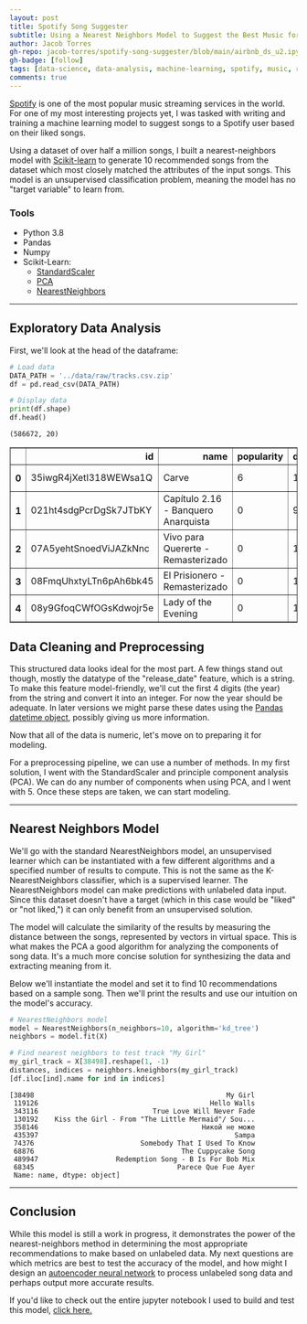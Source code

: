 ```yaml
---
layout: post
title: Spotify Song Suggester
subtitle: Using a Nearest Neighbors Model to Suggest the Best Music for Anyone
author: Jacob Torres
gh-repo: jacob-torres/spotify-song-suggester/blob/main/airbnb_ds_u2.ipynb
gh-badge: [follow]
tags: [data-science, data-analysis, machine-learning, spotify, music, recommendations, nearest-neighbors, predictive-modeling, jupyter-notebook]
comments: true
---
```


[Spotify](https://spotify.com/) is one of the most popular music streaming services in the world. For one of my most interesting projects yet, I was tasked with writing and training a machine learning model to suggest songs to a Spotify user based on their liked songs.

Using a dataset of over half a million songs, I built a nearest-neighbors model with [Scikit-learn](https://scikit-learn.org/stable/)
 to generate 10 recommended songs from the dataset which most closely matched the attributes of the input songs. This model is an unsupervised classification problem, meaning the model has no "target variable" to learn from.

### Tools

* Python 3.8
* Pandas
* Numpy
* Scikit-Learn:
  - [StandardScaler](https://scikit-learn.org/stable/modules/generated/sklearn.preprocessing.StandardScaler.html)
  - [PCA](https://scikit-learn.org/stable/modules/generated/sklearn.decomposition.PCA.html)
  - [NearestNeighbors](https://scikit-learn.org/stable/modules/generated/sklearn.neighbors.NearestNeighbors.html)

---

## Exploratory Data Analysis

First, we'll look at the head of the dataframe:

 ```python
# Load data
DATA_PATH = '../data/raw/tracks.csv.zip'
df = pd.read_csv(DATA_PATH)

# Display data
print(df.shape)
df.head()
```


    (586672, 20)



<div>
<style scoped>
    .dataframe tbody tr th:only-of-type {
        vertical-align: middle;
    }

    .dataframe tbody tr th {
        vertical-align: top;
    }

    .dataframe thead th {
        text-align: right;
    }
</style>
<table border="1" class="dataframe">
  <thead>
    <tr style="text-align: right;">
      <th></th>
      <th>id</th>
      <th>name</th>
      <th>popularity</th>
      <th>duration_ms</th>
      <th>explicit</th>
      <th>artists</th>
      <th>id_artists</th>
      <th>release_date</th>
      <th>danceability</th>
      <th>energy</th>
      <th>key</th>
      <th>loudness</th>
      <th>mode</th>
      <th>speechiness</th>
      <th>acousticness</th>
      <th>instrumentalness</th>
      <th>liveness</th>
      <th>valence</th>
      <th>tempo</th>
      <th>time_signature</th>
    </tr>
  </thead>
  <tbody>
    <tr>
      <th>0</th>
      <td>35iwgR4jXetI318WEWsa1Q</td>
      <td>Carve</td>
      <td>6</td>
      <td>126903</td>
      <td>0</td>
      <td>['Uli']</td>
      <td>['45tIt06XoI0Iio4LBEVpls']</td>
      <td>1922-02-22</td>
      <td>0.645</td>
      <td>0.4450</td>
      <td>0</td>
      <td>-13.338</td>
      <td>1</td>
      <td>0.4510</td>
      <td>0.674</td>
      <td>0.7440</td>
      <td>0.151</td>
      <td>0.127</td>
      <td>104.851</td>
      <td>3</td>
    </tr>
    <tr>
      <th>1</th>
      <td>021ht4sdgPcrDgSk7JTbKY</td>
      <td>Capítulo 2.16 - Banquero Anarquista</td>
      <td>0</td>
      <td>98200</td>
      <td>0</td>
      <td>['Fernando Pessoa']</td>
      <td>['14jtPCOoNZwquk5wd9DxrY']</td>
      <td>1922-06-01</td>
      <td>0.695</td>
      <td>0.2630</td>
      <td>0</td>
      <td>-22.136</td>
      <td>1</td>
      <td>0.9570</td>
      <td>0.797</td>
      <td>0.0000</td>
      <td>0.148</td>
      <td>0.655</td>
      <td>102.009</td>
      <td>1</td>
    </tr>
    <tr>
      <th>2</th>
      <td>07A5yehtSnoedViJAZkNnc</td>
      <td>Vivo para Quererte - Remasterizado</td>
      <td>0</td>
      <td>181640</td>
      <td>0</td>
      <td>['Ignacio Corsini']</td>
      <td>['5LiOoJbxVSAMkBS2fUm3X2']</td>
      <td>1922-03-21</td>
      <td>0.434</td>
      <td>0.1770</td>
      <td>1</td>
      <td>-21.180</td>
      <td>1</td>
      <td>0.0512</td>
      <td>0.994</td>
      <td>0.0218</td>
      <td>0.212</td>
      <td>0.457</td>
      <td>130.418</td>
      <td>5</td>
    </tr>
    <tr>
      <th>3</th>
      <td>08FmqUhxtyLTn6pAh6bk45</td>
      <td>El Prisionero - Remasterizado</td>
      <td>0</td>
      <td>176907</td>
      <td>0</td>
      <td>['Ignacio Corsini']</td>
      <td>['5LiOoJbxVSAMkBS2fUm3X2']</td>
      <td>1922-03-21</td>
      <td>0.321</td>
      <td>0.0946</td>
      <td>7</td>
      <td>-27.961</td>
      <td>1</td>
      <td>0.0504</td>
      <td>0.995</td>
      <td>0.9180</td>
      <td>0.104</td>
      <td>0.397</td>
      <td>169.980</td>
      <td>3</td>
    </tr>
    <tr>
      <th>4</th>
      <td>08y9GfoqCWfOGsKdwojr5e</td>
      <td>Lady of the Evening</td>
      <td>0</td>
      <td>163080</td>
      <td>0</td>
      <td>['Dick Haymes']</td>
      <td>['3BiJGZsyX9sJchTqcSA7Su']</td>
      <td>1922</td>
      <td>0.402</td>
      <td>0.1580</td>
      <td>3</td>
      <td>-16.900</td>
      <td>0</td>
      <td>0.0390</td>
      <td>0.989</td>
      <td>0.1300</td>
      <td>0.311</td>
      <td>0.196</td>
      <td>103.220</td>
      <td>4</td>
    </tr>
  </tbody>
</table>
</div>


## Data Cleaning and Preprocessing

This structured data looks ideal for the most part. A few things stand out though, mostly the datatype of the "release_date" feature, which is a string.
 To make this feature model-friendly, we'll cut the first 4 digits (the year) from the string and convert it into an integer.
 For now the year should be adequate. In later versions we might parse these dates using the [Pandas datetime object](https://pandas.pydata.org/docs/reference/api/pandas.to_datetime.html),
 possibly giving us more information.

Now that all of the data is numeric, let's move on to preparing it for modeling.

For a preprocessing pipeline, we can use a number of methods. In my first solution, I went with the StandardScaler and principle component analysis (PCA). We can do any number of components when using PCA, and I went with 5. Once these steps are taken, we can start modeling.

---

## Nearest Neighbors Model

We'll go with the standard NearestNeighbors model, an unsupervised learner which can be instantiated with a few different algorithms and a specified number of results to compute.
 This is not the same as the K-NearestNeighbors classifier, which is a supervised learner. The NearestNeighbors model can make predictions with unlabeled data input.
 Since this dataset doesn't have a target (which in this case would be "liked" or "not liked,") it can only benefit from an unsupervised solution.

 The model will calculate the similarity of the results by measuring the distance between the songs, represented by vectors in virtual space. This is what makes the PCA a good algorithm for analyzing the components of song data. It's a much more concise solution for synthesizing the data and extracting meaning from it.

Below we'll instantiate the model and set it to find 10 recommendations based on a sample song. Then we'll print the results and use our intuition on the model's accuracy.


```python
# NearestNeighbors model
model = NearestNeighbors(n_neighbors=10, algorithm='kd_tree')
neighbors = model.fit(X)

# Find nearest neighbors to test track "My Girl"
my_girl_track = X[38498].reshape(1, -1)
distances, indices = neighbors.kneighbors(my_girl_track)
[df.iloc[ind].name for ind in indices]
```




    [38498                                               My Girl
     119126                                          Hello Walls
     343116                            True Love Will Never Fade
     130192    Kiss the Girl - From "The Little Mermaid"/ Sou...
     358146                                        Никой не може
     435397                                                Sampa
     74376                          Somebody That I Used To Know
     68876                                    The Cuppycake Song
     489947                   Redemption Song - B Is For Bob Mix
     68345                                   Parece Que Fue Ayer
     Name: name, dtype: object]

---

## Conclusion

 While this model is still a work in progress, it demonstrates the power of the nearest-neighbors method in determining the most appropriate recommendations to make based on unlabeled data. My next questions are which metrics are best to test the accuracy of the model, and how might I design an [autoencoder neural network](https://www.tensorflow.org/tutorials/generative/autoencoder) to process unlabeled song data and perhaps output more accurate results.

If you'd like to check out the entire jupyter notebook I used to build and test this model, [click here.](https://jacobtorres.net/2022-03-17-spotify-nearest-neighbors-model-notebook/)
